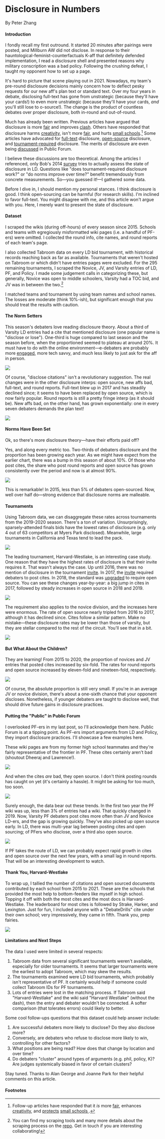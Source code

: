 # Disclosure in Numbers

By Peter Zhang

#### Introduction

I fondly recall my first outround. It started 20 minutes after pairings were posted, and Millburn AW did not disclose. In response to their hauntological-feminist-counterfactuals K-aff that definitely defended implementation, I read a disclosure shell and presented reasons why military conscription was a bad policy. Following the crushing defeat, I taught my opponent how to set up a page.

It's hard to picture that scene playing out in 2021. Nowadays, my team's pre-round disclosure decisions mainly concern how to deflect pesky requests for our new aff's plan text or standard text. Over my four years in debate, disclosing full-text has gone from unstrategic (because they'll have your cards!) to even more unstrategic (because they'll have your cards, *and* you'll still lose to o-source!). The change is the product of countless debates over proper disclosure, both in-round and out-of-round.

Much has already been written. Previous articles have argued that disclosure is more [fair](https://www.premierdebate.com/articles/holiday-disclosure-post-5-reply-and-round-up-bob-overing) and improves [clash](http://nsdupdate.com/2013/10/10/a-defense-of-disclosure-including-third-party-disclosure-by-jacob-nails/). Others have responded that disclosure harms [creativity](http://nsdupdate.com/2016/disclosure-and-creativity-by-martin-sigalow/), isn't more [fair](https://www.vbriefly.com/2017/01/22/intrinsic-skills-and-non-disclosure-a-reply-to-bob-by-rahul-gosain/), and hurts [small schools](http://nsdupdate.com/2018/a-strategic-response-to-resource-disparity-stephen-scopa/).[^1] Some articles have advocated for [full-text](https://www.vbriefly.com/2014/10/24/evidence-ethics-in-ld-debate-a-proposal-by-akhil-gandra-and-arjun-tambe/) disclosure, [open-source](https://www.vbriefly.com/2019/02/06/a-critique-of-full-text-disclosure-by-ishan-bhatt-and-rex-evans/) disclosure, and [tournament-required](https://www.vbriefly.com/2014/09/11/in-defense-of-tournament-required-disclosure-2/) disclosure. The merits of disclosure are even being [discussed](https://static1.squarespace.com/static/59821e444c0dbfd3cde18fd3/t/5b4b4ee92b6a280d52b89678/1531662058046/Summit+-+Alternative+Positions+-+Shane+Mia.pdf) in Public Forum.

I believe these discussions are too theoretical. Among the articles I referenced, only Bob's 2014 [survey](http://premierdebatetoday.com/2016/12/30/holiday-disclosure-post-2-reply-to-kymn-bob-overing) tries to actually assess the state of disclosure in LD. Questions like "does tournament-required disclosure work?" or "do norms improve over time?" benefit tremendously from concrete measurements. So—you guessed it!—I gathered some data.

Before I dive in, I should mention my personal stances. I think disclosure is good. I think open-sourcing can be harmful (for research skills). I'm inclined to favor full-text. You might disagree with me, and this article won't argue with you. Here, I merely want to present the state of disclosure.

#### Dataset

I scraped the wikis (during off-hours) of every season since 2015. Schools and teams with egregiously misformatted wiki pages (i.e. a handful of PF-ers) were omitted. I collected the round info, cite names, and round reports of each team's page.

I also collected Tabroom data on every LD bid tournament, with historical records reaching back as far as available. Tournaments that weren't hosted on Tabroom or which didn't have entries pages were excluded. For the 295 remaining tournaments, I scraped the Novice, JV, and Varsity entries of LD, PF, and Policy. I made some judgement calls in categorizing these, but generally, Novice was open to middle schoolers, Varsity had a TOC bid, and JV was in between the two.[^2]

I matched teams and tournament by using team names and school names. The losses are moderate (think 10%-ish), but significant enough that you should treat the results with caution.

#### The Norm Setters

This season's debaters love reading disclosure theory. About a third of Varsity LD entries had a cite that mentioned disclosure (one popular name is "disclose or lose"). One-third is huge compared to last season and the season before, when the proportioned seemed to plateau at around 20%. It must have to do with the online environment—e-debaters are probably more [engaged](https://www.vbriefly.com/2020/12/31/five-trends-among-e-debate-competitors-by-peter-zhang/), more tech savvy, and *much* less likely to just ask for the aff in person.

![](resources/annual_LD_cites.png)

Of course, "disclose citations" isn't a revolutionary suggestion. The real changes were in the other disclosure interps: open source, new affs bad, full-text, and round reports. Full-text blew up in 2017 and has steadily declined since; it seems to have been replaced by open source, which is now fairly popular. Round reports is still a pretty fringe interp (as it should be). New affs bad, on the other hand, has grown exponentially: one in every seven debaters demands the plan text!

![](resources/annual_LD_shells.png)

#### Norms Have Been Set

Ok, so there's more disclosure theory—have their efforts paid off?

Yes, and along every metric too. Two-thirds of debaters disclosure and the proportion has been growing each year. As we might have expect from the earlier chart, there was a bump in this season of about 10%. Of those who post cites, the share who post round reports and open source has grown consistently over the period and now is at almost 90%.

![](resources/annual_LD.png)

This is remarkable! In 2015, less than 5% of debaters open-sourced. Now, well over half do—strong evidence that disclosure norms are malleable.

#### Tournaments

Using Tabroom data, we can disaggregate these rates across tournaments from the 2019-2020 season. There's a ton of variation. Unsurprisingly, sparsely-attended finals bids have the lowest rates of disclosure (e.g. only 4 out of 63 competitors at Myers Park disclosed). Meanwhile, large tournaments in California and Texas tend to lead the pack.

![](resources/tournaments.png)

The leading tournament, Harvard-Westlake, is an interesting case study. One reason that they have the highest rates of disclosure is that their invite requires it. That wasn't always the case. Up until 2016, there was no mention of disclosure in the tournament [invite](https://www.tabroom.com/index/tourn/fields.mhtml?tourn_id=4169). In 2017, the [invite](https://www.tabroom.com/index/tourn/index.mhtml?webpage_id=2329&tourn_id=5792) required debaters to post cites. In 2018, the standard was [upgraded](https://www.tabroom.com/index/tourn/index.mhtml?webpage_id=4144&tourn_id=8649) to require open source. You can see these changes year-by-year: a big jump in cites in 2017, followed by steady increases in open source in 2018 and 2019.

![](resources/annual_HW.png)

The requirement also applies to the novice division, and the increases here were enormous. The rate of open source nearly tripled from 2016 to 2017, although it has declined since. Cites follow a similar pattern. Make no mistake—these disclosure rates may be lower than those of varsity, but they are stellar compared to the rest of the circuit. You'll see that in a bit.

![](resources/annual_HWnovices.png)

#### But What About the Children?

They are learning! From 2015 to 2020, the proportion of novices and JV entries that posted cites increased by six-fold. The rates for round reports and open source increased by eleven-fold and nineteen-fold, respectively.

![](resources/annual_JVnovice.png)

Of course, the absolute proportion is still very small. If you're in an average JV or novice division, there's about a one-sixth chance that your opponent discloses. Nonetheless, if younger debaters are taught to disclose well, that should drive future gains in disclosure practices.

#### Putting the "Public" in Public Forum

I overlooked PF-ers in my last post, so I'll acknowledge them here. Public Forum is at a tipping point. As PF-ers import arguments from LD and Policy, they import disclosure practices. I'll showcase a few examples here.

These wiki pages are from my former high school teammates and they're fairly representative of the frontier in PF. These cites certainly aren't bad (shoutout Dheeraj and Lawrence!).

![](resources/cites.png)

And when the cites *are* bad, they open source. I don't think posting rounds has caught on yet (it's certainly a hassle). It might be asking for too much, too soon.

![](resources/osource.png)

Surely enough, the data bear out these trends. In the first two year the PF wiki was up, less than 3% of entries had a wiki. That quickly changed in 2019. Now, Varsity PF debaters post cites more often than JV and Novice LD-ers, and the gap is growing quickly. They've also picked up open source early. In LD, there was multi-year lag between posting cites and open sourcing; of PFers who disclose, over a third also open source.

![](resources/annual_PF.png)

If PF takes the route of LD, we can probably expect rapid growth in cites and open source over the next few years, with a small lag in round reports. That will be an interesting development to watch.

#### Thank You, Harvard-Westlake

To wrap up, I tallied the number of citations and open sourced documents contributed by each school from 2015 to 2021. These are the schools that provided the most help to bottom-feeders like myself in high school. Topping it off with both the most cites and the most docs is Harvard-Westlake. The leaderboard for most cites is followed by Strake, Harker, and Lexington. Just for fun, I included anyone with a "DebateDrills" cite under their own school; very impressively, they came in fifth. Thank you, prep fairies.

![](resources/top_schools.png)

#### Limitations and Next Steps

The data I used were limited in several respects:

1. Tabroom data from several significant tournaments weren't available, especially for older tournaments. It seems that larger tournaments were the earliest to adopt Tabroom, which may skew the results.
2. The tournaments examined were LD bid tournaments, which probably isn't representative of PF. It certainly would help if someone could collect Tabroom IDs for PF tournaments.
3. Lots of entries were lost in the matching process. If Tabroom said "Harvard-Westlake" and the wiki said "Harvard Westlake" (without the dash), then the entry and debater wouldn't be connected. A softer comparison (that tolerates errors) could likely to better.

Some cool follow-ups questions that this dataset could help answer include:

1. Are successful debaters more likely to disclose? Do they also disclose more?
2. Conversely, are debaters who refuse to disclose more likely to win, controlling for other factors?
3. What positions are being read? How does that change by location and over time?
4. Do debaters "cluster" around types of arguments (e.g. phil, policy, K)? Are judges systemically biased in favor of certain clusters?

Stay tuned. Thanks to Alan George and Joanne Park for their helpful comments on this article.

#### Footnotes

[^1]: Follow-up articles have responded that it *is* more [fair](https://www.premierdebate.com/articles/holiday-disclosure-post-5-reply-and-round-up-bob-overing/), enhances [creativity](https://www.premierdebate.com/articles/disclosure-enhances-creativity/), and [protects](https://www.premierdebate.com/articles/small-school-disclosure-a-response-to-stephen-scopa-kenan-anderson/) [small schools ](https://www.premierdebate.com/articles/small-schools-and-disclosure-by-lawrence-zhou/). 
[^2]: You can find my scraping tools and many more details about the scraping process on the [repo](). Get in touch if you are interesting collaborating!

